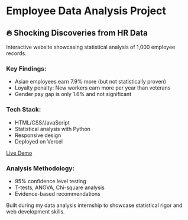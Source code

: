 # Employee Data Analysis Project

## 🔥 Shocking Discoveries from HR Data

Interactive website showcasing statistical analysis of 1,000 employee records.

### Key Findings:
- Asian employees earn 7.9% more (but not statistically proven)
- Loyalty penalty: New workers earn more per year than veterans
- Gender pay gap is only 1.6% and not significant

### Tech Stack:
- HTML/CSS/JavaScript
- Statistical analysis with Python
- Responsive design
- Deployed on Vercel

[Live Demo](https://your-vercel-url.vercel.app)

### Analysis Methodology:
- 95% confidence level testing
- T-tests, ANOVA, Chi-square analysis
- Evidence-based recommendations

Built during my data analysis internship to showcase statistical rigor and web development skills.
